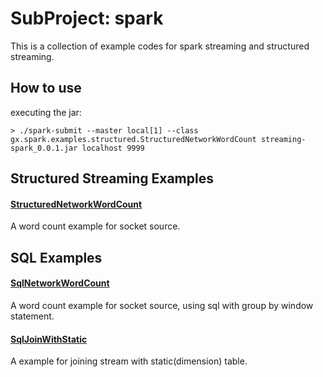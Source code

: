 # SubProject: spark

This is a collection of example codes for spark streaming and structured streaming.

## How to use
executing the jar:
```shell
> ./spark-submit --master local[1] --class gx.spark.examples.structured.StructuredNetworkWordCount streaming-spark_0.0.1.jar localhost 9999
```


## Structured Streaming Examples

#### [StructuredNetworkWordCount](./src/main/scala/gx/spark/examples/structured/StructuredNetworkWordCount.scala)
A word count example for socket source.


## SQL Examples

#### [SqlNetworkWordCount](./src/main/scala/gx/spark/examples/sql/SqlNetworkWordCount.scala)
A word count example for socket source, using sql with group by window statement.

#### [SqlJoinWithStatic](./src/main/scala/gx/spark/examples/sql/SqlJoinWithStatic.scala)
A example for joining stream with static(dimension) table. 